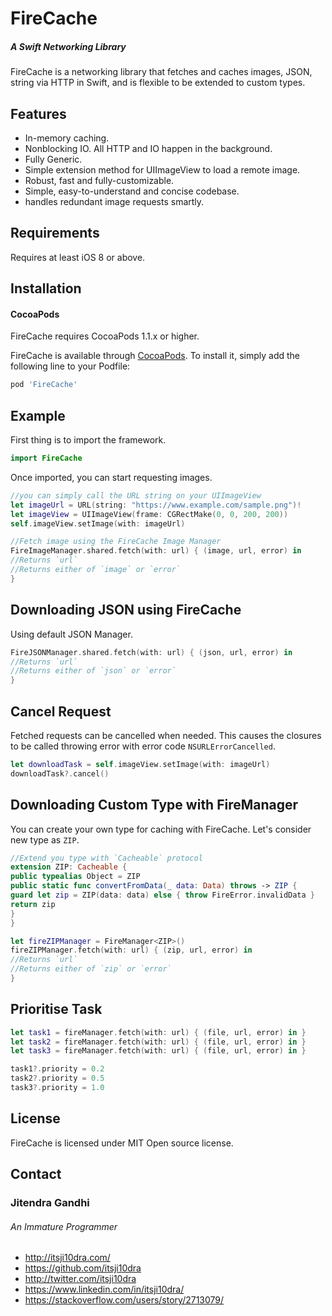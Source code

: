# FireCache
##### A Swift Networking Library

FireCache is a networking library that fetches and caches images, JSON, string via HTTP in Swift, and is flexible to be extended to custom types.

## Features

- In-memory caching.
- Nonblocking IO. All HTTP and IO happen in the background.
- Fully Generic.
- Simple extension method for UIImageView to load a remote image.
- Robust, fast and fully-customizable.
- Simple, easy-to-understand and concise codebase.
- handles redundant image requests smartly.

## Requirements

Requires at least iOS 8 or above.

## Installation

#### CocoaPods

FireCache requires CocoaPods 1.1.x or higher.

FireCache is available through [CocoaPods](http://cocoapods.org). To install it, simply add the following line to your Podfile:

```ruby
pod 'FireCache'
```

## Example

First thing is to import the framework.

```swift
import FireCache
```

Once imported, you can start requesting images.

```swift
//you can simply call the URL string on your UIImageView
let imageUrl = URL(string: "https://www.example.com/sample.png")!
let imageView = UIImageView(frame: CGRectMake(0, 0, 200, 200))
self.imageView.setImage(with: imageUrl)

//Fetch image using the FireCache Image Manager
FireImageManager.shared.fetch(with: url) { (image, url, error) in
//Returns `url`
//Returns either of `image` or `error`
}
```

## Downloading JSON using FireCache
Using default JSON Manager.
```swift
FireJSONManager.shared.fetch(with: url) { (json, url, error) in
//Returns `url`
//Returns either of `json` or `error`
}
```

## Cancel Request
Fetched requests can be cancelled when needed. This causes the closures to be called throwing error with error code `NSURLErrorCancelled`.
```swift
let downloadTask = self.imageView.setImage(with: imageUrl)
downloadTask?.cancel()
```

## Downloading Custom Type with FireManager 
You can create your own type for caching with FireCache. Let's consider new type as `ZIP`.
```swift
//Extend you type with `Cacheable` protocol
extension ZIP: Cacheable {
public typealias Object = ZIP
public static func convertFromData(_ data: Data) throws -> ZIP {
guard let zip = ZIP(data: data) else { throw FireError.invalidData }
return zip
}
}

let fireZIPManager = FireManager<ZIP>()
fireZIPManager.fetch(with: url) { (zip, url, error) in
//Returns `url`
//Returns either of `zip` or `error`
}
```

## Prioritise Task
```swift
let task1 = fireManager.fetch(with: url) { (file, url, error) in }
let task2 = fireManager.fetch(with: url) { (file, url, error) in }
let task3 = fireManager.fetch(with: url) { (file, url, error) in }

task1?.priority = 0.2
task2?.priority = 0.5
task3?.priority = 1.0
```

## License

FireCache is licensed under MIT Open source license.

## Contact

### Jitendra Gandhi
###### An Immature Programmer
* http://itsji10dra.com/
* https://github.com/itsji10dra
* http://twitter.com/itsji10dra
* https://www.linkedin.com/in/itsji10dra/
* https://stackoverflow.com/users/story/2713079/

